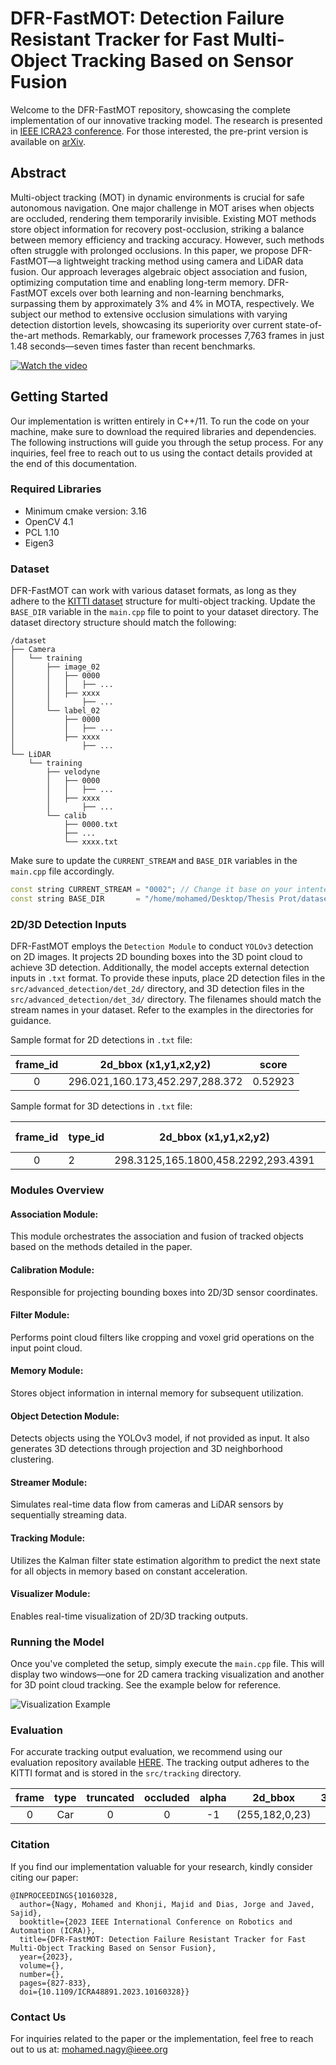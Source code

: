 # DFR-FastMOT: Detection Failure Resistant Tracker for Fast Multi-Object Tracking Based on Sensor Fusion

Welcome to the DFR-FastMOT repository, showcasing the complete implementation of our innovative tracking model. The research is presented in [IEEE ICRA23 conference](https://ieeexplore.ieee.org/document/10160328). For those interested, the pre-print version is available on [arXiv](https://arxiv.org/abs/2302.14807).

## Abstract
Multi-object tracking (MOT) in dynamic environments is crucial for safe autonomous navigation. One major challenge in MOT arises when objects are occluded, rendering them temporarily invisible. Existing MOT methods store object information for recovery post-occlusion, striking a balance between memory efficiency and tracking accuracy. However, such methods often struggle with prolonged occlusions. In this paper, we propose DFR-FastMOT—a lightweight tracking method using camera and LiDAR data fusion. Our approach leverages algebraic object association and fusion, optimizing computation time and enabling long-term memory. DFR-FastMOT excels over both learning and non-learning benchmarks, surpassing them by approximately 3% and 4% in MOTA, respectively. We subject our method to extensive occlusion simulations with varying detection distortion levels, showcasing its superiority over current state-of-the-art methods. Remarkably, our framework processes 7,763 frames in just 1.48 seconds—seven times faster than recent benchmarks.

[![Watch the video](https://img.youtube.com/vi/CLDxqTojz6o/0.jpg)](https://youtu.be/CLDxqTojz6o)

## Getting Started
Our implementation is written entirely in C++/11. To run the code on your machine, make sure to download the required libraries and dependencies. The following instructions will guide you through the setup process. For any inquiries, feel free to reach out to us using the contact details provided at the end of this documentation.

### Required Libraries
* Minimum cmake version: 3.16
* OpenCV 4.1
* PCL 1.10
* Eigen3

### Dataset
DFR-FastMOT can work with various dataset formats, as long as they adhere to the [KITTI dataset](https://www.cvlibs.net/datasets/kitti/eval_tracking.php) structure for multi-object tracking. Update the `BASE_DIR` variable in the `main.cpp` file to point to your dataset directory. The dataset directory structure should match the following:

```
/dataset
├── Camera
│   └── training
│       ├── image_02
│       │   ├── 0000
│       │   │   ├── ...
│       │   ├── xxxx
│       │       ├── ...
│       └── label_02
│           ├── 0000
│           │   ├── ...
│           ├── xxxx
│               ├── ...
└── LiDAR
    └── training
        ├── velodyne
        │   ├── 0000
        │   │   ├── ...
        │   ├── xxxx
        │       ├── ...
        └── calib
            ├── 0000.txt
            ├── ...
            └── xxxx.txt
```

Make sure to update the `CURRENT_STREAM` and `BASE_DIR` variables in the `main.cpp` file accordingly.

```c++
const string CURRENT_STREAM = "0002"; // Change it base on your intented stream. In this case, it will run stream 0002 in KITTI dataset.
const string BASE_DIR       = "/home/mohamed/Desktop/Thesis Prot/dataset/"; // Locate the dataset (BASE) directory on your machine.
```

### 2D/3D Detection Inputs
DFR-FastMOT employs the `Detection Module` to conduct `YOLOv3` detection on 2D images. It projects 2D bounding boxes into the 3D point cloud to achieve 3D detection. Additionally, the model accepts external detection inputs in `.txt` format. To provide these inputs, place 2D detection files in the `src/advanced_detection/det_2d/` directory, and 3D detection files in the `src/advanced_detection/det_3d/` directory. The filenames should match the stream names in your dataset. Refer to the examples in the directories for guidance.

Sample format for 2D detections in `.txt` file:

| frame_id | 2d_bbox (x1,y1,x2,y2)            | score   |
|:--------:|---------------------------------|---------|
| 0        | 296.021,160.173,452.297,288.372 | 0.52923 |

Sample format for 3D detections in `.txt` file:

| frame_id | type_id | 2d_bbox (x1,y1,x2,y2)                | score   | 3d_bbox (y_max,z_max,x_max, y_min, z_min, x_min)           | rotation | alpha   |
|:--------:|---------|-------------------------------------|---------|-----------------------------------------------------------|----------|---------|
| 0        | 2       | 298.3125,165.1800,458.2292,293.4391 | 8.2981  | 1.9605,1.8137,4.7549,-4.5720,1.8435,13.5308             | -2.1125  | -1.7867 |

### Modules Overview
#### Association Module:
This module orchestrates the association and fusion of tracked objects based on the methods detailed in the paper.
#### Calibration Module:
Responsible for projecting bounding boxes into 2D/3D sensor coordinates.
#### Filter Module:
Performs point cloud filters like cropping and voxel grid operations on the input point cloud.
#### Memory Module:
Stores object information in internal memory for subsequent utilization.
#### Object Detection Module:
Detects objects using the YOLOv3 model, if not provided as input. It also generates 3D detections through projection and 3D neighborhood clustering.
#### Streamer Module:
Simulates real-time data flow from cameras and LiDAR sensors by sequentially streaming data.
#### Tracking Module:
Utilizes the Kalman filter state estimation algorithm to predict the next state for all objects in memory based on constant acceleration.
#### Visualizer Module:
Enables real-time visualization of 2D/3D tracking outputs.

### Running the Model
Once you've completed the setup, simply execute the `main.cpp` file. This will display two windows—one for 2D camera tracking visualization and another for 3D point cloud tracking. See the example below for reference.

![Visualization Example](https://github.com/wangxiyang2022/DeepFusionMOT/assets/20774864/f70065c6-fa55-45ae-aeaa-924bbb964db2)

### Evaluation
For accurate tracking output evaluation, we recommend using our evaluation repository available [HERE](https://github.com/MohamedNagyMostafa/KITTI-MOT.Bench-Evals). The tracking output adheres to the KITTI format and is stored in the `src/tracking` directory.

| frame | type | truncated | occluded | alpha | 2d_bbox | 3d_dimensions | 3d_location | rotation_y | score |
|:-----:|:----:|:---------:|:--------:|:-----:|:-------:|:------------:|:-----------:|:----------:|:-----:|
|   0   | Car  |    0      |    0     | -1  |(255,182,0,23)|(1.24,2,3,0.9)|(2.3,5.9,1.2)|    -35    |   0   |

### Citation
If you find our implementation valuable for your research, kindly consider citing our paper:

```
@INPROCEEDINGS{10160328,
  author={Nagy, Mohamed and Khonji, Majid and Dias, Jorge and Javed, Sajid},
  booktitle={2023 IEEE International Conference on Robotics and Automation (ICRA)}, 
  title={DFR-FastMOT: Detection Failure Resistant Tracker for Fast Multi-Object Tracking Based on Sensor Fusion}, 
  year={2023},
  volume={},
  number={},
  pages={827-833},
  doi={10.1109/ICRA48891.2023.10160328}}
```

### Contact Us
For inquiries related to the paper or the implementation, feel free to reach out to us at: mohamed.nagy@ieee.org
